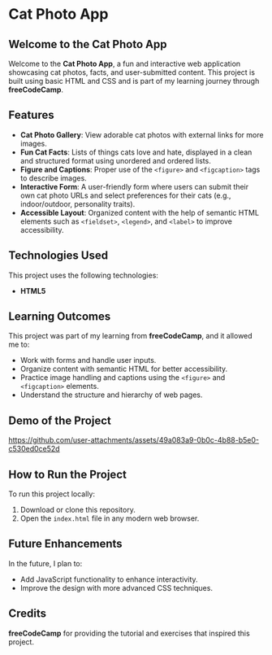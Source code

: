 
<html lang="en">
<head>
    <meta charset="UTF-8">
    <meta name="viewport" content="width=device-width, initial-scale=1.0">
    
</head>
<body>
    <main>
        <h1>Cat Photo App</h1>

        
<h2>Welcome to the Cat Photo App</h2>
            <p>Welcome to the <strong>Cat Photo App</strong>, a fun and interactive web application showcasing cat photos, facts, and user-submitted content. This project is built using basic HTML and CSS and is part of my learning journey through <strong>freeCodeCamp</strong>.</p>
        
<h2>Features</h2>
            <ul>
                <li><strong>Cat Photo Gallery</strong>: View adorable cat photos with external links for more images.</li>
                <li><strong>Fun Cat Facts</strong>: Lists of things cats love and hate, displayed in a clean and structured format using unordered and ordered lists.</li>
                <li><strong>Figure and Captions</strong>: Proper use of the <code>&lt;figure&gt;</code> and <code>&lt;figcaption&gt;</code> tags to describe images.</li>
                <li><strong>Interactive Form</strong>: A user-friendly form where users can submit their own cat photo URLs and select preferences for their cats (e.g., indoor/outdoor, personality traits).</li>
                <li><strong>Accessible Layout</strong>: Organized content with the help of semantic HTML elements such as <code>&lt;fieldset&gt;</code>, <code>&lt;legend&gt;</code>, and <code>&lt;label&gt;</code> to improve accessibility.</li>
            </ul>
        
  <h2>Technologies Used</h2>
            <p>This project uses the following technologies:</p>
            <ul>
                <li><strong>HTML5</strong></li>
                
 </ul>
        </section>

   <section>
            <h2>Learning Outcomes</h2>
            <p>This project was part of my learning from <strong>freeCodeCamp</strong>, and it allowed me to:</p>
            <ul>
                <li>Work with forms and handle user inputs.</li>
                <li>Organize content with semantic HTML for better accessibility.</li>
                <li>Practice image handling and captions using the <code>&lt;figure&gt;</code> and <code>&lt;figcaption&gt;</code> elements.</li>
                <li>Understand the structure and hierarchy of web pages.</li>
            </ul>
        </section>

   <section>
     <h2>Demo of the Project</h2>

  https://github.com/user-attachments/assets/49a083a9-0b0c-4b88-b5e0-c530ed0ce52d
  
  
  <h2>How to Run the Project</h2>
            <p>To run this project locally:</p>
            <ol>
                <li>Download or clone this repository.</li>




   <li>Open the <code>index.html</code> file in any modern web browser.</li>
            </ol>
        </section>
      <section>
            <h2>Future Enhancements</h2>
            <p>In the future, I plan to:</p>
            <ul>
                <li>Add JavaScript functionality to enhance interactivity.</li>
                <li>Improve the design with more advanced CSS techniques.</li>
            </ul>
        </section>
      <section>
            <h2>Credits</h2>
            <p><strong>freeCodeCamp</strong> for providing the tutorial and exercises that inspired this project.</p>
        </section>
    </main>
</body>
</html>

